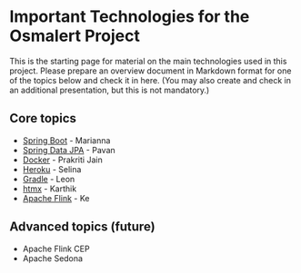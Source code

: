 # Important Technologies for the Osmalert Project


This is the starting page for material on the main technologies used in this project.
Please prepare an overview document in Markdown format for one of the topics below and check it in here.
(You may also create and check in an additional presentation, but this is not mandatory.)


## Core topics

* [Spring Boot](./spring-boot.md) - Marianna
* [Spring Data JPA](./spring-data-jpa/JPA_architectural_overview.pdf) - Pavan 
* [Docker](./Docker.md) - Prakriti Jain 
* [Heroku](./heroku.md) - Selina
* [Gradle](./gradle.md) - Leon 
* [htmx](./htmx.md) - Karthik 
* [Apache Flink](./flink.md) - Ke



## Advanced topics (future)

* Apache Flink CEP
* Apache Sedona 





